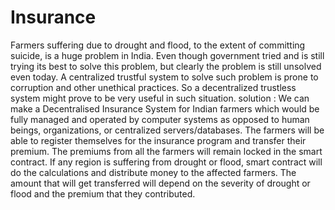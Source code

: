 # Insurance
Farmers suffering due to drought and flood, to the extent of committing suicide, is a huge problem in India. Even though government tried and is still trying its best to solve this problem, but clearly the problem is still unsolved even today. A centralized trustful system to solve such problem is prone to corruption and other unethical practices. So a decentralized trustless system might prove to be very useful in such situation.
 solution : We can make a Decentralised Insurance System for Indian farmers which would be fully managed and operated by computer systems as opposed to human beings, organizations, or centralized servers/databases. The farmers will be able to register themselves for the insurance program and transfer their premium. The premiums from all the farmers will remain locked in the smart contract. If any region is suffering from drought or flood, smart contract will do the calculations and distribute money to the affected farmers. The amount that will get transferred will depend on the severity of drought or flood and the premium that they contributed.
 
